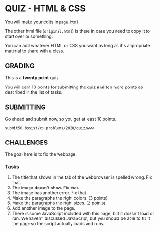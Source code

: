# QUIZ - HTML & CSS

You will make your edits in `page.html` 

The other html file (`original.html`) is there in case you need to copy it to start over or something.

You can add whatever HTML or CSS you want as long as it's appropriate material to share with a class. 

## GRADING

This is a **twenty point** quiz.

You will earn 10 points for submitting the quiz **and** ten more points as described in the list of tasks.

## SUBMITTING

Go ahead and submit now, so you get at least 10 points.

```
submit50 bsoist/cs_problems/2020/quiz/www
```

## CHALLENGES

The goal here is to fix the webpage.

### Tasks

1. The title that shows in the tab of the webbrowser is spelled wrong. Fix that.
1. The image doesn't show. Fix that.
1. The image has another error. Fix that.
1. Make the paragraphs the right colors. (3 points)
1. Make the paragraphs the right sizes. (2 points)
1. Add another image to the page.
1. There is some JavaScript included with this page, but it doesn't load or run. We haven't discussed JavaScript, but you should be able to fix it the page so the script actually loads and runs.
